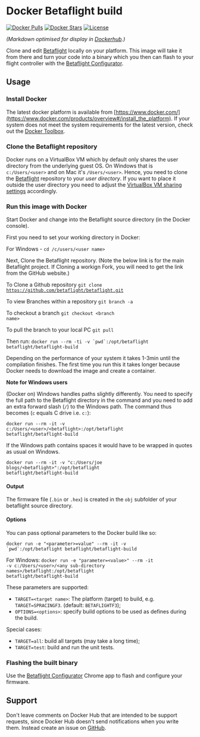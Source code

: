 # Docker Betaflight build
[![Docker Pulls](https://img.shields.io/docker/pulls/betaflight/betaflight-build.svg)](https://hub.docker.com/r/betaflight/betaflight-build/) [![Docker Stars](https://img.shields.io/docker/stars/betaflight/betaflight-build.svg)](https://hub.docker.com/r/betaflight/betaflight-build/) [![License](https://img.shields.io/badge/license-GPL--3.0-blue.svg?style=flat)](https://github.com/betaflight/betaflight-build/blob/master/LICENSE)

_(Markdown optimised for display in [Dockerhub](https://hub.docker.com/r/betaflight/betaflight-build).)_

Clone and edit [Betaflight](https://github.com/betaflight/betaflight) locally on your platform. This image will take it from there and turn your code into a binary which you then can flash to your flight controller with the [Betaflight Configurator](https://github.com/betaflight/betaflight-configurator).

## Usage
### Install Docker
The latest docker platform is available from [https://www.docker.com/](https://www.docker.com/products/overview#/install_the_platform). If your system does not meet the system requirements for the latest version, check out the [Docker Toolbox](https://www.docker.com/products/docker-toolbox).

### Clone the Betaflight repository
Docker runs on a VirtualBox VM which by default only shares the user directory from the underlying guest OS. On Windows that is <code>c:/Users/&lt;user&gt;</code> and on Mac it's <code>/Users/&lt;user&gt;</code>. Hence, you need to clone the  [Betaflight](https://github.com/betaflight/betaflight) repository to your *user directory*. If you want to place it outside the user directory you need to adjust the [VirtualBox VM sharing settings](http://stackoverflow.com/q/33934776/131929) accordingly.

### Run this image with Docker
Start Docker and change into the Betaflight source directory (in the Docker console).

First you need to set your working directory in Docker:

For Windows -
<code>cd /c/users/&lt;user name&gt;</code>

Next, Clone the Betaflight repository.
(Note the below link is for the main Betaflight project.  If Cloning a workign Fork, you  will need to get the link from the GitHub website.)

To Clone a Github repository
<code>git clone https://github.com/betaflight/betaflight.git</code>

To view Branches within a repository
<code>git branch -a</code>

To checkout a branch
<code>git checkout &lt;branch name&gt;</code>

To pull the branch to your local PC
<code>git pull</code>

Then run:
<code>docker run --rm -ti -v \`pwd\`:/opt/betaflight betaflight/betaflight-build</code>

Depending on the performance of your system it takes 1-3min until the compilation finishes. The first time you run this it takes longer because Docker needs to download the image and create a container.

**Note for Windows users**

(Docker on) Windows handles paths slightly differently. You need to specify the full path to the Betaflight directory in the command and you need to add an extra forward slash (<code>/</code>) to the Windows path. The command thus becomes (<code>c</code> equals C drive i.e. <code>c:</code>):

<code>docker run --rm -it -v c:/Users/&lt;user&gt;/&lt;betaflight&gt;:/opt/betaflight betaflight/betaflight-build</code>

If the Windows path contains spaces it would have to be wrapped in quotes as usual on Windows.

<code>docker run --rm -it -v "c:/Users/joe blogs/&lt;betaflight&gt;":/opt/betaflight betaflight/betaflight-build</code>

#### Output
The firmware file (<code>.bin</code> or <code>.hex</code>) is created in the <code>obj</code> subfolder of your betaflight source directory.

#### Options
You can pass optional parameters to the Docker build like so:

<code>docker run -e "&lt;parameter&gt;=value" --rm -it -v \`pwd\`:/opt/betaflight betaflight/betaflight-build</code> 

For Windows:
<code>docker run -e "parameter=&lt;value&gt;" --rm -it -v c:/Users/&lt;user&gt;/&lt;any sub-directory names&gt;/betaflight:/opt/betaflight betaflight/betaflight-build</code> 

These parameters are supported:

- <code>TARGET=&lt;target name&gt;</code>: The platform (target) to build, e.g. <code>TARGET=SPRACINGF3</code>. (default: <code>BETAFLIGHTF3</code>);
- <code>OPTIONS=&lt;options&gt;</code>: specify build options to be used as defines during the build.

Special cases:
- <code>TARGET=all</code>: build all targets (may take a long time);
- <code>TARGET=test</code>: build and run the unit tests.

### Flashing the built binary
Use the [Betaflight Configurator](https://chrome.google.com/webstore/detail/betaflight-configurator/kdaghagfopacdngbohiknlhcocjccjao) Chrome app to flash and configure your firmware.

## Support
Don't leave comments on Docker Hub that are intended to be support requests, since Docker Hub doesn't send notifications when you write them. Instead create an issue on [GitHub](https://github.com/betaflight/docker-betaflight-build/issues).
